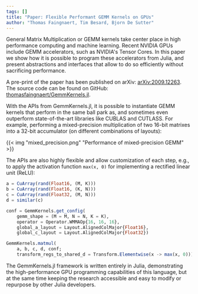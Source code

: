 ```yaml
---
tags: []
title: "Paper: Flexible Performant GEMM Kernels on GPUs"
author: "Thomas Faingnaert, Tim Besard, Bjorn De Sutter"
---
```


General Matrix Multiplication or GEMM kernels take center place in high performance
computing and machine learning. Recent NVIDIA GPUs include GEMM accelerators, such as
NVIDIA's Tensor Cores. In this paper we show how it is possible to program these
accelerators from Julia, and present abstractions and interfaces that allow to do so
efficiently without sacrificing performance.

<!--more-->

A pre-print of the paper has been published on arXiv:
[arXiv:2009.12263](https://arxiv.org/abs/2009.12263). <br> The source code can be found on
GitHub:
[thomasfaingnaert/GemmKernels.jl](https://github.com/thomasfaingnaert/GemmKernels.jl).

With the APIs from GemmKernels.jl, it is possible to instantiate GEMM kernels that perform
in the same ball park as, and sometimes even outperform state-of-the-art libraries like
CUBLAS and CUTLASS. For example, performing a mixed-precision multiplication of two 16-bit
matrixes into a 32-bit accumulator (on different combinations of layouts):

{{< img "mixed_precision.png" "Performance of mixed-precision GEMM" >}}

The APIs are also highly flexible and allow customization of each step, e.g., to apply the
activation function `max(x, 0)` for implementing a rectified linear unit (ReLU):

```julia
a = CuArray(rand(Float16, (M, K)))
b = CuArray(rand(Float16, (K, N)))
c = CuArray(rand(Float32, (M, N)))
d = similar(c)

conf = GemmKernels.get_config(
    gemm_shape = (M = M, N = N, K = K),
    operator = Operator.WMMAOp{16, 16, 16},
    global_a_layout = Layout.AlignedColMajor{Float16},
    global_c_layout = Layout.AlignedColMajor{Float32})

GemmKernels.matmul(
    a, b, c, d, conf;
    transform_regs_to_shared_d = Transform.Elementwise(x -> max(x, 0)))
```

The GemmKernels.jl framework is written entirely in Julia, demonstrating the
high-performance GPU programming capabilities of this language, but at the same time keeping
the research accessible and easy to modify or repurpose by other Julia developers.
